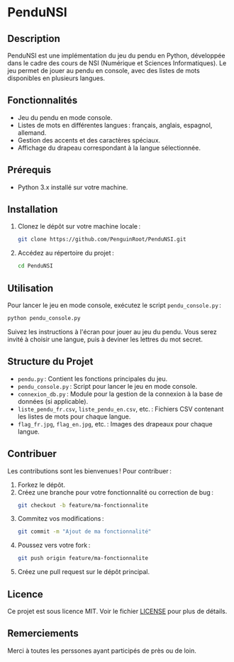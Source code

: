 
# PenduNSI

## Description

PenduNSI est une implémentation du jeu du pendu en Python, développée dans le cadre des cours de NSI (Numérique et Sciences Informatiques). Le jeu permet de jouer au pendu en console, avec des listes de mots disponibles en plusieurs langues.

## Fonctionnalités

- Jeu du pendu en mode console.
- Listes de mots en différentes langues : français, anglais, espagnol, allemand.
- Gestion des accents et des caractères spéciaux.
- Affichage du drapeau correspondant à la langue sélectionnée.

## Prérequis

- Python 3.x installé sur votre machine.

## Installation

1. Clonez le dépôt sur votre machine locale :

   ```bash
   git clone https://github.com/PenguinRoot/PenduNSI.git
   ```

2. Accédez au répertoire du projet :

   ```bash
   cd PenduNSI
   ```

## Utilisation

Pour lancer le jeu en mode console, exécutez le script `pendu_console.py` :

```bash
python pendu_console.py
```

Suivez les instructions à l'écran pour jouer au jeu du pendu. Vous serez invité à choisir une langue, puis à deviner les lettres du mot secret.

## Structure du Projet

- `pendu.py` : Contient les fonctions principales du jeu.
- `pendu_console.py` : Script pour lancer le jeu en mode console.
- `connexion_db.py` : Module pour la gestion de la connexion à la base de données (si applicable).
- `liste_pendu_fr.csv`, `liste_pendu_en.csv`, etc. : Fichiers CSV contenant les listes de mots pour chaque langue.
- `flag_fr.jpg`, `flag_en.jpg`, etc. : Images des drapeaux pour chaque langue.

## Contribuer

Les contributions sont les bienvenues ! Pour contribuer :

1. Forkez le dépôt.
2. Créez une branche pour votre fonctionnalité ou correction de bug :
   ```bash
   git checkout -b feature/ma-fonctionnalite
   ```
3. Commitez vos modifications :
   ```bash
   git commit -m "Ajout de ma fonctionnalité"
   ```
4. Poussez vers votre fork :
   ```bash
   git push origin feature/ma-fonctionnalite
   ```
5. Créez une pull request sur le dépôt principal.

## Licence

Ce projet est sous licence MIT. Voir le fichier [LICENSE](LICENSE) pour plus de détails.

## Remerciements

Merci à toutes les perssones ayant participés de près ou de loin.
